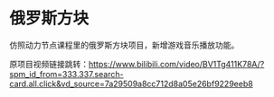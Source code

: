 # 俄罗斯方块

仿照动力节点课程里的俄罗斯方块项目，新增游戏音乐播放功能。

原项目视频链接跳转：https://www.bilibili.com/video/BV1Tg411K78A/?spm_id_from=333.337.search-card.all.click&vd_source=7a29509a8cc712d8a05e26bf9229eeb8
